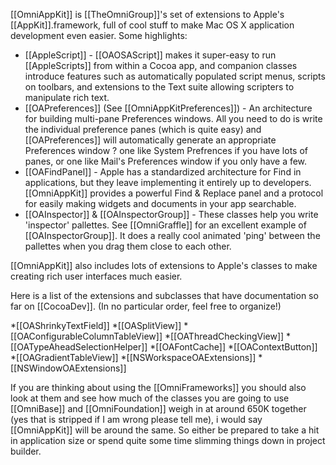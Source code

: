 

[[OmniAppKit]] is [[TheOmniGroup]]'s set of extensions to Apple's [[AppKit]].framework, full of cool stuff to make Mac OS X application development even easier. Some highlights:


*  [[AppleScript]] - [[OAOSAScript]] makes it super-easy to run [[AppleScripts]] from within a Cocoa app, and companion classes introduce features such as automatically populated script menus, scripts on toolbars, and extensions to the Text suite allowing scripters to manipulate rich text.
*  [[OAPreferences]] (See [[OmniAppKitPreferences]]) - An architecture for building multi-pane Preferences windows. All you need to do is write the individual preference panes (which is quite easy) and [[OAPreferences]] will automatically generate an appropriate Preferences window ? one like System Prefrences if you have lots of panes, or one like Mail's Preferences window if you only have a few.
*  [[OAFindPanel]] - Apple has a standardized architecture for Find in applications, but they leave implementing it entirely up to developers. [[OmniAppKit]] provides a powerful Find & Replace panel and a protocol for easily making widgets and documents in your app searchable.
* [[OAInspector]] & [[OAInspectorGroup]] - These classes help you write 'inspector' pallettes. See [[OmniGraffle]] for an excellent example of [[OAInspectorGroup]]. It does a really cool animated 'ping' between the pallettes when you drag them close to each other.


[[OmniAppKit]] also includes lots of extensions to Apple's classes to make creating rich user interfaces much easier.

Here is a list of the extensions and subclasses that have documentation so far on [[CocoaDev]]. (In no particular order, feel free to organize!)


*[[OAShrinkyTextField]]
*[[OASplitView]]
*[[OAConfigurableColumnTableView]]
*[[OAThreadCheckingView]]
*[[OATypeAheadSelectionHelper]]
*[[OAFontCache]]
*[[OAContextButton]]
*[[OAGradientTableView]]
*[[NSWorkspaceOAExtensions]]
*[[NSWindowOAExtensions]]


If you are thinking about using the [[OmniFrameworks]] you should also look at them and see how much of the classes you are going to use [[OmniBase]] and [[OmniFoundation]] weigh in at around 650K together (yes that is stripped if I am wrong please tell me), i would say [[OmniAppKit]] will be around the same. So either be prepared to take a hit in application size or spend quite some time slimming things down in project builder.